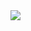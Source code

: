 <img src="https://github.com/p6ncake/p6ncake/blob/bde1e44f92e0e1b9884d07afbeb9de3d4025a47d/assets/background.png">

